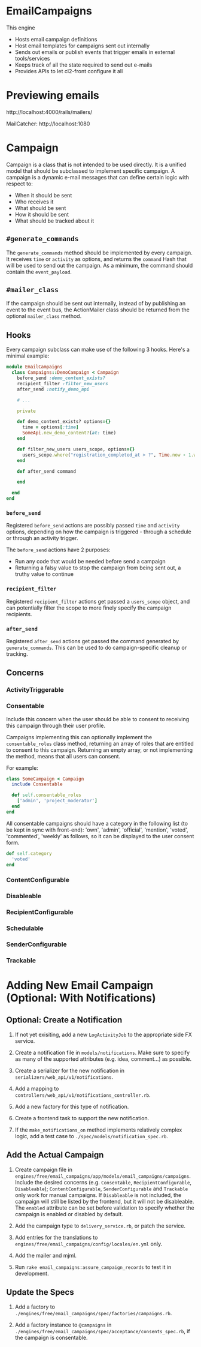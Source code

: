 # EmailCampaigns

This engine
* Hosts email campaign definitions
* Host email templates for campaigns sent out internally
* Sends out emails or publish events that trigger emails in external tools/services
* Keeps track of all the state required to send out e-mails
* Provides APIs to let cl2-front configure it all

# Previewing emails

http://localhost:4000/rails/mailers/

MailCatcher: http://localhost:1080

# Campaign

Campaign is a class that is not intended to be used directly. It is a unified model that should be subclassed to implement specific campaign.
A campaign is a dynamic e-mail messages that can define certain logic with respect to:

- When it should be sent
- Who receives it
- What should be sent
- How it should be sent
- What should be tracked about it

## `#generate_commands`

The `generate_commands` method should be implemented by every campaign. It receives `time` or `activity` as options, and returns the `command` Hash that will be used to send out the campaign.
As a minimum, the command should contain the `event_payload`.

## `#mailer_class`

If the campaign should be sent out internally, instead of by publishing an event to the event bus, the ActionMailer class should be returned from the optional `mailer_class` method.

## Hooks

Every campaign subclass can make use of the following 3 hooks. Here's a minimal example:

```ruby
module EmailCampaigns
  class Campaigns::DemoCampaign < Campaign
    before_send :demo_content_exists?
    recipient_filter :filter_new_users
    after_send :notify_demo_api

    # ...

    private

    def demo_content_exists? options={}
      time = options[:time]
      SomeApi.new_demo_content?(at: time)
    end

    def filter_new_users users_scope, options={}
      users_scope.where("registration_completed_at > ?", Time.now - 1.week)
    end

    def after_send command

    end

  end
end
```

### `before_send`

Registered `before_send` actions are possibly passed `time` and `activity` options, depending on how the campaign is  triggered - through a schedule or through an activity trigger.

The `before_send` actions have 2 purposes:
* Run any code that would be needed before send a campaign
* Returning a falsy value to stop the campaign from being sent out, a truthy value to continue

### `recipient_filter`

Registered `recipient_filter` actions get passed a `users_scope` object, and can potentially filter the scope to more finely specify the campaign recipients.

### `after_send`

Registered `after_send` actions get passed the command generated by `generate_commands`. This can be used to do campaign-specific cleanup or tracking.


## Concerns
### ActivityTriggerable
### Consentable
Include this concern when the user should be able to consent to receiving this campaign through their user profile.

Campaigns implementing this can optionally implement the `consentable_roles` class method, returning an array of roles that are entitled to consent to this campaign. Returning an empty array, or not implementing the method, means that all users can consent.

For example:
```ruby
class SomeCampaign < Campaign
  include Consentable

  def self.consentable_roles
    ['admin', 'project_moderator']
  end
end
```

All consentable campaigns should have a category in the following list (to be kept in sync with front-end): 'own', 'admin', 'official', 'mention', 'voted', 'commented', 'weekly' as follows, so it can be displayed to the user consent form.

```ruby
def self.category
  'voted'
end
```

### ContentConfigurable
### Disableable
### RecipientConfigurable
### Schedulable
### SenderConfigurable
### Trackable


# Adding New Email Campaign (Optional: With Notifications)

## Optional: Create a Notification

1. If not yet exisiting, add a new `LogActivityJob` to the appropriate side FX service.

2. Create a notification file in `models/notifications`. Make sure to specify as many of the supported attributes (e.g. idea, comment...) as possible.

3. Create a serializer for the new notification in `serializers/web_api/v1/notifications`.

4. Add a mapping to `controllers/web_api/v1/notifications_controller.rb`.

5. Add a new factory for this type of notification.

6. Create a frontend task to support the new notification.

7. If the `make_notifications_on` method implements relatively complex logic, add a test case to `./spec/models/notification_spec.rb`.


## Add the Actual Campaign

1. Create campaign file in `engines/free/email_campaigns/app/models/email_campaigns/campaigns`. Include the desired concerns (e.g. `Consentable`, `RecipientConfigurable`, `Disableable`); `ContentConfigurable`, `SenderConfigurable` and `Trackable` only work for manual campaigns. If `Disableable` is not included, the campaign will still be listed by the frontend, but it will not be disableable. The `enabled` attribute can be set before validation to specify whether the campaign is enabled or disabled by default.

2. Add the campaign type to `delivery_service.rb`, or patch the service.

3. Add entries for the translations to `engines/free/email_campaigns/config/locales/en.yml` only.

4. Add the mailer and mjml.

6. Run `rake email_campaigns:assure_campaign_records` to test it in development.


## Update the Specs

1. Add a factory to `./engines/free/email_campaigns/spec/factories/campaigns.rb`.

2. Add a factory instance to `@campaigns` in `./engines/free/email_campaigns/spec/acceptance/consents_spec.rb`, if the campaign is consentable.
